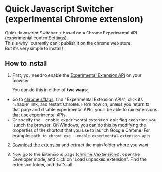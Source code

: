 # Quick Javascript Switcher (experimental Chrome extension)

Quick Javascript Switcher is based on a Chrome Experimental API (experimental.contentSettings).  
This is why i currently can't publish it on the chrome web store.  
But it's very simple to install !

## How to install

1. First, you need to enable the [Experimental Extension API][experimental-api] on your browser.  
    
    You can do this in either of **two ways**:

  * Go to [chrome://flags][chrome-flags], find "Experimental Extension APIs", click its "Enable" link, and restart Chrome. From now on, unless you return to that page and disable experimental APIs, you'll be able to run extensions that use experimental APIs.
  * Or specify the --enable-experimental-extension-apis flag each time you launch the browser. On Windows, you can do this by modifying the properties of the shortcut that you use to launch Google Chrome. For example: `path_to_chrome.exe --enable-experimental-extension-apis`

2. [Download the extension][dl-extension] and extract the main folder where you want

3. Now go to the Extensions page ([chrome://extensions][chrome-extensions]), open the Developer mode, and click on "Load unpacked extension".
Find the extension folder, and that's all !

[dl-extension]:https://github.com/maximelebreton/quick-javascript-switcher/zipball/master
[chrome-extensions]:chrome://extensions
[chrome-flags]:chrome://flags
[experimental-api]:http://code.google.com/chrome/extensions/experimental.html